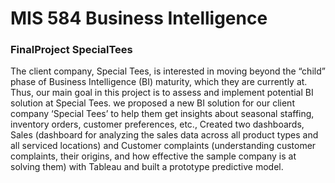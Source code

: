 # MIS 584 Business Intelligence
### FinalProject SpecialTees
The client company, Special Tees, is interested in moving beyond the “child” phase of Business Intelligence (BI) maturity, which they are currently at. Thus, our main goal in this project is to assess and implement potential BI solution at Special Tees.
we proposed a new BI solution for our client company ‘Special Tees’ to help them get insights about seasonal staffing, inventory 
orders, customer preferences, etc., 
Created two dashboards, Sales (dashboard for analyzing the sales data across all product types and all serviced locations) and 
Customer complaints (understanding customer complaints, their origins, and how effective the sample company is at solving 
them) with Tableau and built a prototype predictive model.
 
